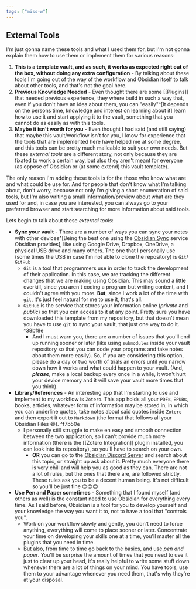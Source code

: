 ```yaml
---
tags: ["miss-w"]
---
```


## External Tools

I'm just gonna name these tools and what I used them for, but I'm not gonna explain them how to use them or implement them for various reasons:
1. **This is a template vault, and as such, it works as expected right out of the box, without doing any extra configuration** - By talking about these tools I'm going out of the way of the workflow and Obsidian itself to talk about other tools, and that's not the goal here.
2. **Previous Knowledge Needed** - Even thought there are some [[Plugins]] that needed previous experience, they where build in such a way that, even if you don't have an idea about them, you can "easily"^[It depends on the persons time, knowledge and interest on learning about it] learn how to use it and start applying it to the vault, something that you cannot do as easily as with this tools.
3. **Maybe it isn't worth for you** - Even thought I had said (and still saying) that maybe this vault/workflow isn't for you, I know for experience that the tools that are implemented here have helped me at some degree, and this tools can be pretty much malleable to suit your own needs. But these *external tools* are a different story, not only because they are fixated to work a certain way, but also they aren't meant for everyone (as oppose of Obsidian or (at some extend) this vault template).

The only reason I'm adding these tools is for the those who know what are and what could be use for. And for people that don't know what I'm talking about, don't worry, because not only I'm giving a short enumeration of said tools, but I'm also writing a small information/preview about what are they used for and, in case you are interested, you can always go to your preferred browser and start searching for more information about said tools.

Lets begin to talk about these *external tools*:
- **Sync your vault** - There are a number of ways you can sync your notes with other devices^[Being the best one using the [Obsidian Sync](https://obsidian.md/sync) service Obsidian provides], like using Google Drive, Dropbox, OneDrive, a physical USB drive and many others. The one that I personally use (some times the USB in case I'm not able to clone the repository) is `Git`/ `GitHub`
	- `Git` is a tool that programmers use in order to track the development of their application. In this case, we are tracking the different changes that we are making using Obsidian. This may sound a little overkill, since you aren't coding a program but writing content, and I couldn't agree with you more. **But**, since I work a lot of the time with `git`, it's just feel natural for me to use it, that's all.
	- `GitHub` is the service that stores your information online (*private* and *public*) so that you can access to it at any point. Pretty sure you have downloaded this template from my repository, but that doesn't mean you have to use `git` to sync your vault, that just one way to do it. ^38bf8e
		- And I must warn you, there are a number of issues that you'll end up running sooner or later (like using `submodules` inside your vault repository so that you can code your programs and take notes about them more easily). So, if you are considering this option, please do a day or two worth of trials an errors until you narrow down how it works and what could happen to your vault. (And, ***please***, make a local backup every once in a while, it won't hurt your device memory and it will save your vault more times that you think).
- **Library/References** - An interesting app that I'm starting to use and implement to my workflow is `Zotero`. This app holds all your `PDF`s,  `EPUB`s, books,  articles, whatever form of information may be stored in, in which you can underline quotes, take notes about said quotes inside `Zotero` and then export it out to `Markdown` (the format that follows all your Obsidian Files 😄). ^f7b50e
	- I personally still struggle to make en easy and smooth connection between the two application, so I can't provide much more information (there is the [[Zotero Integration]] plugin installed, you can look into its repository), so you'll have to search on your own.
		- **OR** you can go to the [Obsidian Discord Server](https://obsidian.md/community) and search about this topic, or straight up ask about it. Pretty much everyone there is very chill and will help you as good as they can. There are not a lot of rules, but the ones that there are, are followed strictly. These rules ask you to be a decent human being. It's not difficult so you'll be just fine 😊😊😊
- **Use Pen and Paper sometimes** - Something that I found myself (and others as well) is the constant need to use Obsidian for everything every time. As I said before, Obsidian is a tool for you to develop yourself and your knowledge the way you want it to, not to have a tool that "controls you".
	- Work on your workflow slowly and gently, you don't need to force anything, everything will come to place sooner or later. Concentrate your time on developing your skills one at a time, you'll master all the plugins that you need in time.
	- But also, from time to time go back to the basics, and use *pen and paper*. You'll be surprise the amount of times that you need to use it just to clear up your head, it's really helpful to write some stuff down whenever there are a lot of things on your mind. You have tools, use them to your advantage whenever you need them, that's why they're at your disposal.
